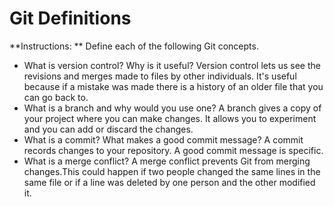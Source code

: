 # Git Definitions

**Instructions: ** Define each of the following Git concepts.

* What is version control?  Why is it useful?
Version control lets us see the revisions and merges made to files by other individuals. It's useful because if a mistake was made there is a history of an older file that you can go back to.
* What is a branch and why would you use one?
A branch gives a copy of your project where you can make changes. It allows you to experiment and you can add or discard the changes.
* What is a commit? What makes a good commit message?
A commit records changes to your repository. A good commit message is specific.
* What is a merge conflict?
A merge conflict prevents Git from merging changes.This could happen if two people changed the same lines in the same file or if a line was deleted by one person and the other modified it.